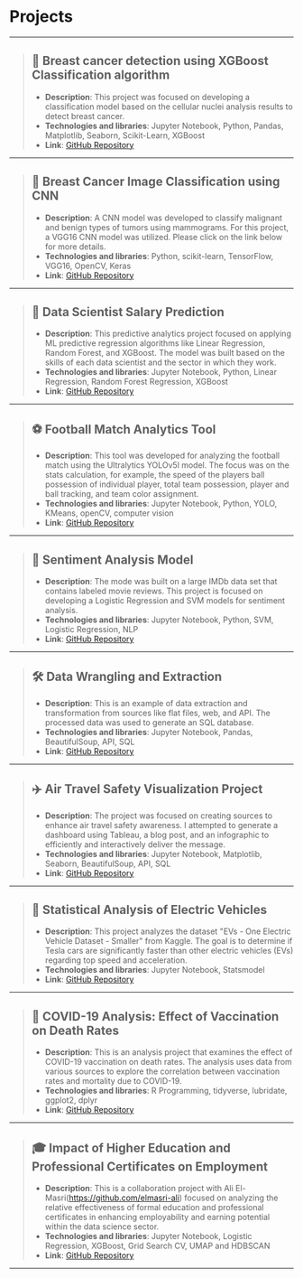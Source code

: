 # Projects

---

> ## 🧬 Breast cancer detection using XGBoost Classification algorithm
> - **Description**: This project was focused on developing a classification model based on the cellular nuclei analysis results to detect breast cancer.
> - **Technologies and libraries**: Jupyter Notebook, Python, Pandas, Matplotlib, Seaborn, Scikit-Learn, XGBoost
> - **Link**: [GitHub Repository](https://github.com/PavelM90/-Projects/tree/main/Wisconsin%20Breast%20Cancer%20Classification%20Model)

---

> ## 🩻 Breast Cancer Image Classification using CNN
> - **Description**: A CNN model was developed to classify malignant and benign types of tumors using mammograms. For this project, a VGG16 CNN model was utilized.
                   Please click on the link below for more details.
> - **Technologies and libraries**: Python, scikit-learn, TensorFlow, VGG16, OpenCV, Keras
> - **Link**: [GitHub Repository](https://github.com/PavelM90/-Projects/tree/main/Breast%20cancer%20Image%20classification%20using%20CNN.%20CBIS-DDSM%20dataset)

---

> ## 💼 Data Scientist Salary Prediction 
> - **Description**: This predictive analytics project focused on applying ML predictive regression algorithms like Linear Regression, Random Forest, and XGBoost.
                   The model was built based on the skills of each data scientist and the sector in which they work. 
> - **Technologies and libraries**: Jupyter Notebook, Python, Linear Regression, Random Forest Regression, XGBoost
> - **Link**: [GitHub Repository](https://github.com/PavelM90/-Projects/tree/main/Data%20Scientists%20Salary%20Prediction%20Using%20Regression%20Models)

---

> ## ⚽ Football Match Analytics Tool
> - **Description**: This tool was developed for analyzing the football match using the Ultralytics YOLOv5l model. The focus was on the stats calculation, for example, the speed of the players
                   ball possession of individual player, total team possession, player and ball tracking, and team color assignment.
> - **Technologies and libraries**: Jupyter Notebook, Python, YOLO, KMeans, openCV, computer vision
> - **Link**: [GitHub Repository](https://github.com/PavelM90/-Projects/tree/main/Football_match_analytics)

---

> ## 💬 Sentiment Analysis Model 
> - **Description**: The mode was built on a large IMDb data set that contains labeled movie reviews. This project is focused on developing a Logistic Regression and SVM models
                   for sentiment analysis.
> - **Technologies and libraries**: Jupyter Notebook, Python, SVM, Logistic Regression, NLP
> - **Link**: [GitHub Repository](https://github.com/PavelM90/-Projects/tree/main/Movie%20Review%20Sentiment%20Analysis)

---


> ## 🛠️ Data Wrangling and Extraction 
> - **Description**: This is an example of data extraction and transformation from sources like flat files, web, and API. The processed data was used to generate an SQL database.
> - **Technologies and libraries**: Jupyter Notebook, Pandas, BeautifulSoup, API, SQL
> - **Link**: [GitHub Repository](https://github.com/PavelM90/-Projects/tree/main/Data_Wrangling_Files_API_Web)

---

  
> ## ✈️ Air Travel Safety Visualization Project
> - **Description**:  The project was focused on creating sources to enhance air travel safety awareness. I attempted to generate a dashboard using Tableau, a blog post, and an infographic to efficiently and interactively deliver the message.
> - **Technologies and libraries**: Jupyter Notebook, Matplotlib, Seaborn, BeautifulSoup, API, SQL
> - **Link**: [GitHub Repository](https://github.com/PavelM90/-Projects/tree/main/Data_Visualization_Tableau)

---


> ## 🚗 Statistical Analysis of Electric Vehicles 
> - **Description**:  This project analyzes the dataset "EVs - One Electric Vehicle Dataset - Smaller" from Kaggle. The goal is to determine if Tesla cars are significantly faster than other electric vehicles (EVs) regarding top speed and acceleration.
> - **Technologies and libraries**: Jupyter Notebook, Statsmodel 
> - **Link**: [GitHub Repository](https://github.com/PavelM90/-Projects/tree/main/Statistical%20analysis%20of%20electric%20vehicles%20vs%20gas%20cars)

---


> ## 🦠 COVID-19 Analysis: Effect of Vaccination on Death Rates 
> - **Description**: This is an analysis project that examines the effect of COVID-19 vaccination on death rates. The analysis uses data from various sources to explore the correlation between vaccination rates and mortality due to COVID-19.
> - **Technologies and libraries**: R Programming, tidyverse, lubridate, ggplot2, dplyr
> - **Link**: [GitHub Repository](https://github.com/PavelM90/-Projects/tree/main/Pavel_Makarov_COVID-19_analysis-%20effect_of_vaccination_on_death_rates)


---


> ## 🎓 Impact of Higher Education and Professional Certificates on Employment 
> - **Description**: This is a collaboration project with Ali El-Masri(https://github.com/elmasri-ali) focused on analyzing the relative effectiveness of formal education and professional certificates in enhancing employability and earning potential within the data science sector. 
> - **Technologies and libraries**: Jupyter Notebook, Logistic Regression, XGBoost, Grid Search CV, UMAP and HDBSCAN
> - **Link**: [GitHub Repository](https://github.com/PavelM90/Pavel_Makarov_Ali_El_Masri_Data_Science_related_jobs_salary_analysis)


---
